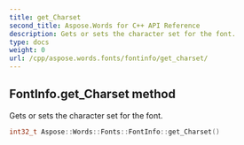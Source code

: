```yaml
---
title: get_Charset
second_title: Aspose.Words for C++ API Reference
description: Gets or sets the character set for the font. 
type: docs
weight: 0
url: /cpp/aspose.words.fonts/fontinfo/get_charset/
---
```

## FontInfo.get_Charset method


Gets or sets the character set for the font.

```cpp
int32_t Aspose::Words::Fonts::FontInfo::get_Charset()
```

